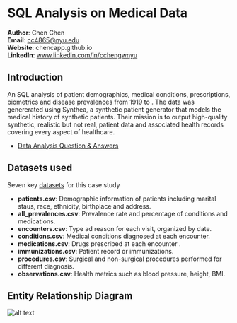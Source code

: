 # SQL Analysis on Medical Data

**Author**: Chen Chen <br />
**Email**: cc4865@nyu.edu <br />
**Website**: chencapp.github.io <br />
**LinkedIn**: www.linkedin.com/in/cchengwnyu <br />

## Introduction
An SQL analysis of patient demographics, medical conditions, prescriptions, biometrics and disease prevalences from 1919 to .  The data was genererated using Synthea, a synthetic patient generator that models the medical history of synthetic patients. Their mission is to output high-quality synthetic, realistic but not real, patient data and associated health records covering every aspect of healthcare. 

* [Data Analysis Question & Answers](https://github.com/jchen9619/SQL-Analysis-on-Medical-Data/blob/main/Q%26A_Analysis.md)

## Datasets used
Seven key [datasets](https://github.com/jchen9619/SQL-Analysis-on-Medical-Data/tree/main/data/csv) for this case study
- <strong>patients.csv</strong>: Demographic information of patients including marital staus, race, ethnicity, birthplace and address.
- <strong>all_prevalences.csv</strong>: Prevalence rate and percentage of conditions and medications.
- <strong>encounters.csv</strong>: Type ad reason for each visit, organized by date.
- <strong>conditions.csv</strong>: Medical conditions diagnosed at each encounter.
- <strong>medications.csv</strong>: Drugs prescribed at each encounter .
- <strong>immunizations.csv</strong>: Patient record or immunizations.
- <strong>procedures.csv</strong>: Surgical and non-surgical procedures performed for different diagnosis.
- <strong>observations.csv</strong>: Health metrics such as blood pressure, height, BMI.

## Entity Relationship Diagram
![alt text]()
